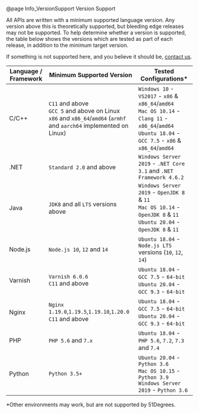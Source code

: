 @page Info_VersionSupport Version Support

All APIs are written with a minimum supported language version. Any version above this is theoretically supported, but bleeding edge releases may not be supported. To help determine whether a version is supported, the table below shows the versions which are tested as part of each release, in addition to the minimum target version.

If something is not supported here, and you believe it should be, [contact us](mailto:support@51degrees.com).

|Language / Framework|Minimum Supported Version|Tested Configurations*|
|---|---|---|
|C/C++  |`C11` and above<BR>`GCC 5` and above on Linux<BR>`x86` and `x86_64`/`amd64` (`armhf` and `aarch64` implemented on Linux)|`Windows 10` - `VS2017` - `x86` & `x86_64`/`amd64`<BR>`Mac OS 10.14` - `Clang 11` - `x86_64`/`amd64`<BR>`Ubuntu 18.04` - `GCC 7.5` - `x86` & `x86_64`/`amd64`|
|.NET   |`Standard 2.0` and above        |`Windows Server 2019` - `.NET Core 3.1` and `.NET Framework 4.6.2`|
|Java   |`JDK8` and all `LTS` versions above|`Windows Server 2019` - `OpenJDK 8` & `11`<BR>`Mac OS 10.14` - `OpenJDK 8` & `11`<BR>`Ubuntu 20.04` - `OpenJDK 8` & `11`| 
|Node.js|`Node.js 10`, `12` and `14`          |`Ubuntu 18.04` - `Node.js LTS` versions (`10`, `12`, `14`)|
|Varnish|`Varnish 6.0.6`<BR>`C11` and above|`Ubuntu 18.04` - `GCC 7.5` - `64-bit`<BR>`Ubuntu 20.04` - `GCC 9.3` - `64-bit`|
|Nginx  |`Nginx 1.19.0`,`1.19.5`,`1.19.10`,`1.20.0`<BR>`C11` and above|`Ubuntu 18.04` - `GCC 7.5` - `64-bit`<BR>`Ubuntu 20.04` - `GCC 9.3` - `64-bit`|
|PHP    |`PHP 5.6` and `7.x`              |`Ubuntu 18.04` - `PHP 5.6`, `7.2`, `7.3` and `7.4`|
|Python |`Python 3.5+`                   |`Ubuntu 20.04` - `Python 3.6`<BR>`Mac OS 10.15` - `Python 3.9`<BR>`Windows Server 2019` - `Python 3.6`|

*Other environments may work, but are not supported by 51Degrees.